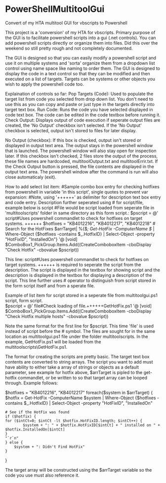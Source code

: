 # PowerShellMultitoolGui
Convert of my HTA multitool GUI for vbscripts to Powershell

This project is a 'conversion' of my HTA for vbscripts.  Primary purpose of the GUI is to facilitate powershell scripts into a gui (.net controls).  You can add powershell scripts directly or organize them into files.  Did this over the weekend so still pretty rough and not completely documented.

The GUI is designed so that you can easily modify a powershell script and use it on multiple systems and 'sorta' organize them from a dropdown list control using name space like naming to order them.  The GUI is designed to display the code in a text control so that they can be modified and then executed on a list of targets.  Targets can be systems or other objects you wish to apply the powershell code too.


Explaination of controls so far:
Pop Targets (Code): Used to populate the target list from code you selected from drop down list.  You don't need to use this as you can copy and paste or just type in the targets directly into target text box.
Run Code: Runs the code you have selected displayed in code text box.  The code can be edited in the code textbox before running it.
Check Output:  Displays output of code execution if seperate output files are created, the 'No Output' checkbox isn't selected.  If the 'No Output' checkbox is selected, output isn't stored to files for later display.

No Output (checkbox): If this box is checked, output isn't stored or displayed in output text area.  The output stays in the powershell window that is launched.  The powershell window will also stay open for inspection later.  If this checkbox isn't checked, 2 files store the output of the process, these file names are hardcoded, multitoolOutput.txt and multitoolErrir.txt.  If the Check Output button is pressed, the file contents are displayed in the output text area.  The powershell window after the command is run will also close automaticaly (exit).


How to add select list item:
#Sample combo box entry for checking hotfixes from powershell in variable 'in this script', single quotes to prevent var expansion:
#Note, using '++++++' as delimiter for description text box entry and code entry.  Description further seperated using # for script/file, example below is script
#File would be script loaded from seperate file in 'multitoolscripts' folder in same directory as this form script.:
$pscript = @'
    script#Uses powershell commandlet to check for hotfixes on target systems.  ++++++
    $hotfixes = "KB4012216", "KB4012217", "KB4012218"
    # Search for the HotFixes
    $arrTarget| %{$_; Get-HotFix -ComputerName $_ | Where-Object {$hotfixes -contains $_.HotfixID} | Select-Object -property "HotFixID", "InstalledOn"}
'@
[void] $ComboBox1_PickGroup.Items.Add((CreateComboboxItem -cboDisplay "Check Hotfix" -cbovalue $pscript))


This line:
script#Uses powershell commandlet to check for hotfixes on target systems.  ++++++
is required to seperate the script from the description.  The script is displayed in the textbox for showing script and the description is displayed in the textbox for displaying a description of the script.  This line further uses # operator to distinguish from script stored in the form script itself and from a sperate file.

Example of list item for script stored in a seperate file from multitoolgui.ps1 script, form script.  
$pscript = @'
    file#Check loading of file.++++++GetHotFix.ps1
'@
[void] $ComboBox1_PickGroup.Items.Add((CreateComboboxItem -cboDisplay "Check Hotfix multiple hosts" -cbovalue $pscript))

Note the same format for the first line for $pscript.  This time 'file' is used instead of script before the # symbol.  The files are sought for in the same location as multitoolgui.ps1 file under the folder multitoolscripts.  In the example, GetHotFix.ps1 will be loaded from the multitoolscripts\GetHotFix.ps1.

The format for creating the scripts are pretty basic.  The target text box contents are converted to string arrays.  The script you want to add must have ability to either take a array of strings or objects as a default parameter, see example for hotfix above, $arrTarget is pipled to the get-hotfix commandlet, or be written to so that target array can be looped through.  Example follows:

$hotfixes = "KB4012216", "KB4012217"
foreach($system in $arrTarget) {
    $hotfix = Get-HotFix -ComputerName $system | Where-Object {$hotfixes -contains $_.HotfixID} | Select-Object -property "HotFixID", "InstalledOn"

    # See if the HotFix was found
    if ($hotfix) {
	for ($intCt=0; $intCt -lt $hotfix.HotFixID.length; $intCt++) {
        	$system + ": " + $hotfix.HotFixID[$intCt] + " installed on " +  $hotfix.InstalledOn[$intCt]
	}
	"`r`n"
    } else {
        $system + ": Didn't Find HotFix"
    }
}

The target array will be constructed using the $arrTarget variable so the code you use must also reference it.
